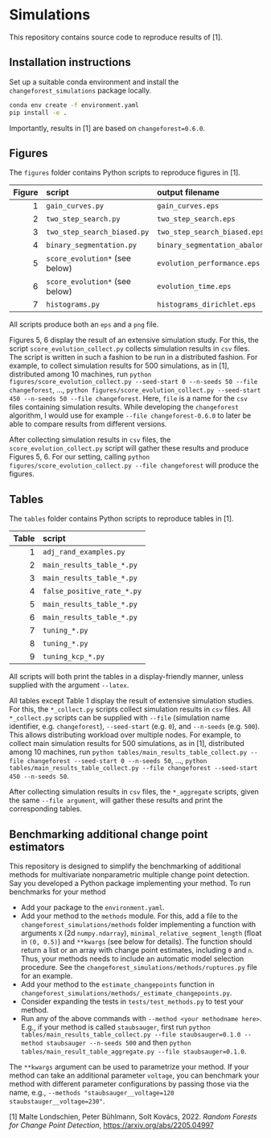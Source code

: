# Simulations

This repository contains source code to reproduce results of [1].

## Installation instructions

Set up a suitable conda environment and install the `changeforest_simulations` package locally.

```bash
conda env create -f environment.yaml
pip install -e .
```

Importantly, results in [1] are based on `changeforest=0.6.0`.

## Figures

The `figures` folder contains Python scripts to reproduce figures in [1].

| Figure | script | output filename |
| ---: | :--- | :---| 
| 1 | `gain_curves.py` | `gain_curves.eps` |
| 2 | `two_step_search.py` | `two_step_search.eps` |
| 3 | `two_step_search_biased.py` | `two_step_search_biased.eps` |
| 4 | `binary_segmentation.py` | `binary_segmentation_abalone_0.eps` |
| 5 | `score_evolution*` (see below) | `evolution_performance.eps` |
| 6 | `score_evolution*` (see below) | `evolution_time.eps` |
| 7 | `histograms.py` | `histograms_dirichlet.eps` |

All scripts produce both an `eps` and a `png` file.

Figures 5, 6 display the result of an extensive simulation study.
For this, the script `score_evolution_collect.py` collects simulation results in `csv` files.
The script is written in such a fashion to be run in a distributed fashion.
For example, to collect simulation results for 500 simulations, as in [1], distributed among 10 machines, run `python figures/score_evolution_collect.py --seed-start 0 --n-seeds 50 --file changeforest`, ..., `python figures/score_evolution_collect.py --seed-start 450 --n-seeds 50 --file changeforest`.
Here, `file` is a name for the `csv` files containing simulation results.
While developing the `changeforest` algorithm, I would use for example `--file changeforest-0.6.0` to later be able to compare results from different versions.

After collecting simulation results in `csv` files, the `score_evolution_collect.py` script will gather these results and produce Figures 5, 6.
For our setting, calling `python figures/score_evolution_collect.py --file changeforest` will produce the figures.

## Tables

The `tables` folder contains Python scripts to reproduce tables in [1].

| Table | script |
| ---: | :--- | 
| 1 | `adj_rand_examples.py` |
| 2 | `main_results_table_*.py` |
| 3 | `main_results_table_*.py` |
| 4 | `false_positive_rate_*.py` |
| 5 | `main_results_table_*.py` |
| 6 | `main_results_table_*.py` |
| 7 | `tuning_*.py` |
| 8 | `tuning_*.py` |
| 9 | `tuning_kcp_*.py` |

All scripts will both print the tables in a display-friendly manner, unless supplied with the argument `--latex`.

All tables except Table 1 display the result of extensive simulation studies.
For this, the `*_collect.py` scripts collect simulation results in `csv` files.
All `*_collect.py` scripts can be supplied with `--file` (simulation name identifier, e.g. `changeforest`), `--seed-start` (e.g. `0`), and `--n-seeds` (e.g. `500`).
This allows distributing workload over multiple nodes.
For example, to collect main simulation results for 500 simulations, as in [1], distributed among 10 machines, run
`python tables/main_results_table_collect.py --file changeforest --seed-start 0 --n-seeds 50`, ..., `python tables/main_results_table_collect.py --file changeforest --seed-start 450 --n-seeds 50`.

After collecting simulation results in `csv` files, the `*_aggregate` scripts, given the same `--file argument`, will gather these results and print the corresponding tables.

## Benchmarking additional change point estimators

This repository is designed to simplify the benchmarking of additional methods for multivariate nonparametric multiple change point detection.
Say you developed a Python package implementing your method.
To run benchmarks for your method
 - Add your package to the `environment.yaml`.
 - Add your method to the `methods` module. For this, add a file to the `changeforest_simulations/methods` folder implementing a function with arguments `X` (2d `numpy.ndarray`), `minimal_relative_segment_length` (float in `(0, 0.5)`) and `**kwargs` (see below for details). The function should return a list or an array with change point estimates, including `0` and `n`.
 Thus, your methods needs to include an automatic model selection procedure. See the `changeforest_simulations/methods/ruptures.py` file for an example. 
 - Add your method to the `estimate_changepoints` function in `changeforest_simulations/methods/_estimate_changepoints.py`.
 - Consider expanding the tests in `tests/test_methods.py` to test your method.
 - Run any of the above commands with `--method <your methodname here>`. E.g., if your method is called `staubsauger`, first run `python tables/main_results_table_collect.py --file staubsauger=0.1.0 --method staubsauger --n-seeds 500` and then `python tables/main_result_table_aggregate.py --file staubsauger=0.1.0`.

 The `**kwargs` argument can be used to parametrize your method.
 If your method can take an additional parameter `voltage`, you can benchmark your method with different parameter configurations by passing those via the name, e.g., `--methods "staubsauger__voltage=120 staubstauger__voltage=230"`.

[1] Malte Londschien, Peter Bühlmann, Solt Kovács, 2022. _Random Forests for Change Point Detection_, https://arxiv.org/abs/2205.04997